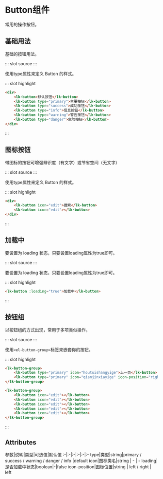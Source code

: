 
# Button组件
常用的操作按钮。
## 基础用法
基础的按钮用法。

<demo-block>
::: slot source
<button-test1></button-test1>
:::

使用type属性来定义 Button 的样式。

::: slot highlight
```html
<div>
    <lk-button>默认按钮</lk-button>
    <lk-button type="primary">主要按钮</lk-button>
    <lk-button type="success">成功按钮</lk-button>
    <lk-button type="info">信息按钮</lk-button>
    <lk-button type="warning">警告按钮</lk-button>
    <lk-button type="danger">危险按钮</lk-button>
</div>
```
:::
</demo-block>




## 图标按钮
带图标的按钮可增强辨识度（有文字）或节省空间（无文字）

<demo-block>
::: slot source
<button-test2></button-test2>
:::

使用type属性来定义 Button 的样式。

::: slot highlight
```html
<div>
    <lk-button icon="edit">搜索</lk-button>
    <lk-button icon="edit"></lk-button>
</div>
```
:::
</demo-block>



## 加载中

要设置为 loading 状态，只要设置loading属性为true即可。

<demo-block>
::: slot source
<button-test3></button-test3>
:::

要设置为 loading 状态，只要设置loading属性为true即可。

::: slot highlight
```html
<lk-button :loading="true">加载中</lk-button>
```
:::
</demo-block>


## 按钮组
以按钮组的方式出现，常用于多项类似操作。


<demo-block>
::: slot source
<button-test4></button-test4>
:::

使用`<el-button-group>`标签来嵌套你的按钮。

::: slot highlight
```html
<lk-button-group>
    <lk-button type="primary" icon="houtuishangyige">上一页</lk-button>
    <lk-button type="primary" icon="qianjinxiayige" icon-position="right">下一页</lk-button>
</lk-button-group>

<lk-button-group>
    <lk-button icon="edit"></lk-button>
    <lk-button icon="edit"></lk-button>
    <lk-button icon="edit"></lk-button>
    <lk-button icon="edit"></lk-button>
    <lk-button icon="edit"></lk-button>
</lk-button-group>
```
:::
</demo-block>


## Attributes
参数|说明|类型|可选值|默认值
:-|:-|:-|:-|:-|:-
type|类型|string|primary / success / warning / danger / info |default
icon|图标类名|string | - | -
loading|是否加载中状态|boolean|-|false
icon-position|图标位置|string | left / right | left